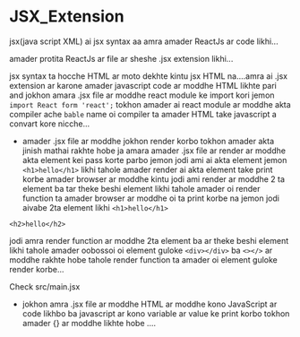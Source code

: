 # JSX_Extension

jsx(java script XML) ai jsx syntax aa amra amader ReactJs ar code likhi...

amader protita ReactJs ar file ar sheshe .jsx extension likhi...

jsx syntax ta hocche HTML ar moto dekhte kintu jsx HTML na....amra ai .jsx extension  ar karone amader javascript code ar moddhe HTML likhte pari and jokhon amara  .jsx file ar moddhe react module ke import kori jemon ```import React form 'react';```  tokhon amader  ai react module ar moddhe akta compiler ache ```bable``` name oi compiler ta amader HTML take javascript a convart kore nicche...


* amader .jsx file ar moddhe jokhon render korbo tokhon amader akta jinish mathai rakhte hobe ja amara amader .jsx file ar render ar moddhe akta element kei pass korte parbo jemon jodi ami ai akta element jemon ```<h1>hello</h1>```   likhi tahole amader render ai akta element take print korbe amader browser ar moddhe kintu jodi ami render ar moddhe 2 ta element ba tar theke beshi element likhi tahole amader oi render function ta amader browser ar moddhe oi ta print korbe na jemon jodi aivabe 2ta element likhi
```<h1>hello</h1>```

```<h2>hello</h2>```


jodi amra render function ar moddhe 2ta element ba ar theke beshi element likhi tahole amader oobossoi oi element guloke ```<div></div>```  ba  ```<></>``` ar moddhe rakhte hobe tahole render function ta amader oi element guloke render korbe...

Check src/main.jsx


* jokhon amra .jsx file ar moddhe HTML ar moddhe kono JavaScript ar code likhbo ba javascript ar kono variable ar value ke print korbo tokhon amader {} ar  moddhe likhte hobe ....








